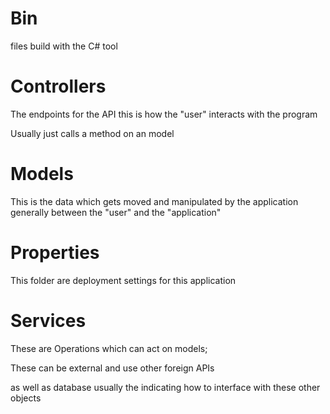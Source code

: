 # Bin

files build with the C# tool

# Controllers

The endpoints for the API this is how the "user" interacts with the program

Usually just calls a method on an model

# Models

This is the data which gets moved and manipulated by the application generally between the "user" and the "application"

# Properties

This folder are deployment settings for this application

# Services

These are Operations which can act on models;

These can be external and use other foreign APIs

as well as database usually the indicating how to interface with these other objects
